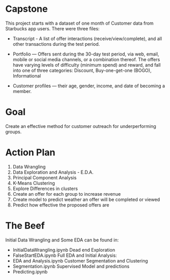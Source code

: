 # Capstone

This project starts with a dataset of one month of Customer data from Starbucks app users.
There were three files:
+ Transcript - A list of offer interactions (receive/view/complete), and all other transactions during the test period.

+ Portfolio — Offers sent during the 30-day test period, via web, email, mobile or social media channels, or a combination thereof. The offers have varying levels of difficulty (minimum spend) and reward, and fall into one of three categories: Discount, Buy-one-get-one (BOGO), Informational

+ Customer profiles — their age, gender, income, and date of becoming a member.

# Goal 

Create an effective method for customer outreach for underperforming groups.  

# Action Plan

1.  Data Wrangling
2.  Data Exploration and Analysis - E.D.A.
3.  Principal Component Analysis
4.  K-Means Clustering
5.  Explore Differences in clusters
6.  Create an offer for each group to increase revenue
7.  Create model to predict weather an offer will be completed or viewed
8.  Predict how effective the proposed offers are

# The Beef

Initial Data Wrangling and Some EDA can be found in:
+ InitialDataWrangling.ipynb
Dead end Exploration 
+ FalseStartEDA.ipynb
Full EDA and Initial Analysis:
+ EDA and Analysis.ipynb
Customer Segmentation and Clustering
+ Segmentation.ipynb
Supervised Model and predictions
+ Predicting.ipynb
